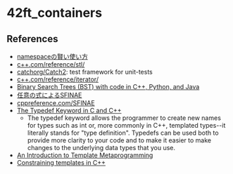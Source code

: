 # 42ft_containers

## References
- [namespaceの賢い使い方](https://qiita.com/_EnumHack/items/430da105a541f9ecd774)
- [c++.com/reference/stl/](https://www.cplusplus.com/reference/stl/)
- [catchorg/Catch2](https://github.com/catchorg/Catch2): test framework for unit-tests
- [c++.com/reference/iterator/](https://www.cplusplus.com/reference/iterator/)
- [Binary Search Trees (BST) with code in C++, Python, and Java](https://algorithmtutor.com/Data-Structures/Tree/Binary-Search-Trees/)
- [任意の式によるSFINAE](https://cpprefjp.github.io/lang/cpp11/sfinae_expressions.html)
- [cppreference.com/SFINAE](https://en.cppreference.com/w/cpp/language/sfinae)
- [The Typedef Keyword in C and C++](https://www.cprogramming.com/tutorial/typedef.html)
  - The typedef keyword allows the programmer to create new names for types such as int or, more commonly in C++, templated types--it literally stands for "type definition". Typedefs can be used both to provide more clarity to your code and to make it easier to make changes to the underlying data types that you use.
- [An Introduction to Template Metaprogramming](http://cppedinburgh.uk/slides/201603-tmp.pdf)
- [Constraining templates in C++](https://pankajraghav.com/2020/03/22/Templates.html)
